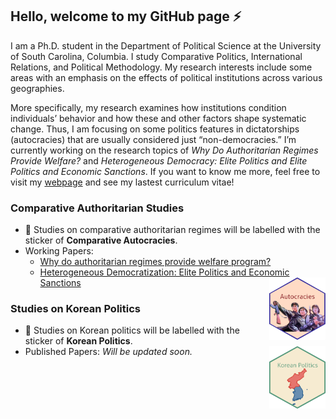 ## Hello, welcome to my GitHub page ⚡

I am a Ph.D. student in the Department of Political Science at the University of South Carolina, Columbia. I study Comparative Politics, International Relations, and Political Methodology. My research interests include some areas with an emphasis on the effects of political institutions across various geographies.

More specifically, my research examines how institutions condition individuals’ behavior and how these and other factors shape systematic change. Thus, I am focusing on some politics features in dictatorships (autocracies) that are usually considered just “non-democracies.” I’m currently working on the research topics of *Why Do Authoritarian Regimes Provide Welfare?* and *Heterogeneous Democracy: Elite Politics and Elite Politics and Economic Sanctions*. If you want to know me more, feel free to visit my [webpage](shpark.netlify.app) and see my lastest curriculum vitae!

### Comparative Authoritarian Studies 
- 💬 Studies on comparative authoritarian regimes will be labelled with the sticker of **Comparative Autocracies**.
- Working Papers: 
  - [Why do authoritarian regimes provide welfare program?](https://github.com/pherephobia/Authoritarian.Welfare)
  - [Heterogeneous Democratization: Elite Politics and Economic Sanctions](https://github.com/pherephobia/HeteroDem)
<img src="autocrats.png" width="90" height= "100" align="right" /> <br />  
### Studies on Korean Politics 
- 💬 Studies on Korean politics will be labelled with the sticker of **Korean Politics**.
- Published Papers: *Will be updated soon.*
<img src="Korean Politics.png" width="90" height= "100" align="right" /> <br />  
<!--
**pherephobia/pherephobia** is a ✨ _special_ ✨ repository because its `README.md` (this file) appears on your GitHub profile.

Here are some ideas to get you started:

- 🔭 I’m currently working on ...
- 🌱 I’m currently learning ...
- 👯 I’m looking to collaborate on ...
- 🤔 I’m looking for help with ...
- 💬 Ask me about ...
- 📫 How to reach me: ...
- 😄 Pronouns: ...
- ⚡ Fun fact: ...
-->
